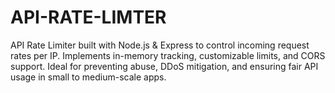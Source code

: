 # API-RATE-LIMTER
API Rate Limiter built with Node.js &amp; Express to control incoming request rates per IP. Implements in-memory tracking, customizable limits, and CORS support. Ideal for preventing abuse, DDoS mitigation, and ensuring fair API usage in small to medium-scale apps.
